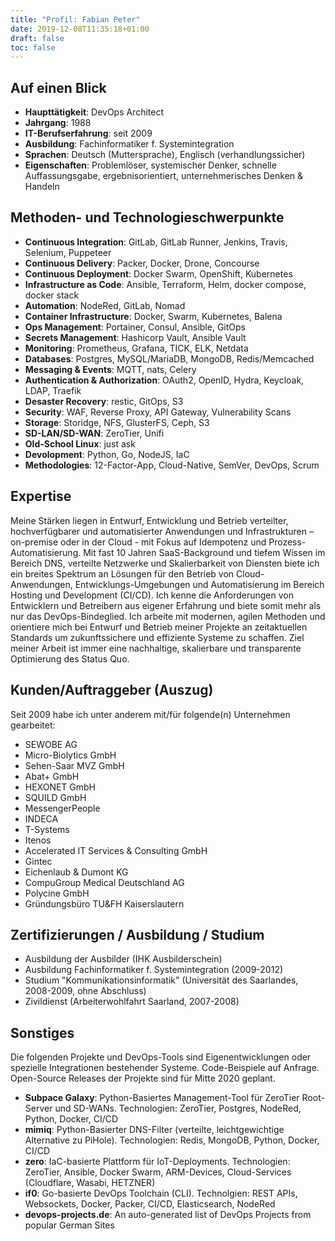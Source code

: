 ```yaml
---
title: "Profil: Fabian Peter"
date: 2019-12-08T11:35:18+01:00
draft: false
toc: false
---
```


## Auf einen Blick
* **Haupttätigkeit**: DevOps Architect
* **Jahrgang**: 1988
* **IT-Berufserfahrung**: seit 2009
* **Ausbildung**: Fachinformatiker f. Systemintegration
* **Sprachen**: Deutsch (Muttersprache), Englisch (verhandlungssicher)
* **Eigenschaften**: Problemlöser, systemischer Denker, schnelle Auffassungsgabe, ergebnisorientiert, unternehmerisches
Denken & Handeln

## Methoden- und Technologieschwerpunkte
* **Continuous Integration**: GitLab, GitLab Runner, Jenkins, Travis, Selenium, Puppeteer
* **Continuous Delivery**: Packer, Docker, Drone, Concourse
* **Continuous Deployment**: Docker Swarm, OpenShift, Kubernetes
* **Infrastructure as Code**: Ansible, Terraform, Helm, docker compose, docker stack
* **Automation**: NodeRed, GitLab, Nomad
* **Container Infrastructure**: Docker, Swarm, Kubernetes, Balena
* **Ops Management**: Portainer, Consul, Ansible, GitOps
* **Secrets Management**: Hashicorp Vault, Ansible Vault
* **Monitoring**: Prometheus, Grafana, TICK, ELK, Netdata
* **Databases**: Postgres, MySQL/MariaDB, MongoDB, Redis/Memcached
* **Messaging & Events**: MQTT, nats, Celery
* **Authentication & Authorization**: OAuth2, OpenID, Hydra, Keycloak, LDAP, Traefik
* **Desaster Recovery**: restic, GitOps, S3
* **Security**: WAF, Reverse Proxy, API Gateway, Vulnerability Scans
* **Storage**: Storidge, NFS, GlusterFS, Ceph, S3
* **SD-LAN/SD-WAN**: ZeroTier, Unifi
* **Old-School Linux**: just ask
* **Devolopment**: Python, Go, NodeJS, IaC
* **Methodologies**: 12-Factor-App, Cloud-Native, SemVer, DevOps, Scrum

## Expertise
Meine Stärken liegen in Entwurf, Entwicklung und Betrieb verteilter, hochverfügbarer und automatisierter Anwendungen und Infrastrukturen – on-premise oder in der Cloud - mit Fokus auf Idempotenz und Prozess-Automatisierung. Mit fast 10 Jahren SaaS-Background und tiefem Wissen im Bereich DNS, verteilte Netzwerke und Skalierbarkeit von Diensten biete ich ein breites Spektrum an Lösungen für den Betrieb von Cloud-Anwendungen, Entwicklungs-Umgebungen und Automatisierung im Bereich Hosting und Development (CI/CD). Ich kenne die Anforderungen von Entwicklern und Betreibern aus eigener Erfahrung und biete somit mehr als nur das DevOps-Bindeglied. Ich arbeite mit modernen, agilen Methoden und orientiere mich bei Entwurf und Betrieb meiner Projekte an zeitaktuellen Standards um zukunftssichere und effiziente Systeme zu schaffen. Ziel meiner Arbeit ist immer eine nachhaltige, skalierbare und transparente Optimierung des Status Quo.

## Kunden/Auftraggeber (Auszug)
Seit 2009 habe ich unter anderem mit/für folgende(n) Unternehmen gearbeitet:

* SEWOBE AG
* Micro-Biolytics GmbH
* Sehen-Saar MVZ GmbH
* Abat+ GmbH
* HEXONET GmbH
* SQUILD GmbH
* MessengerPeople
* INDECA
* T-Systems
* Itenos
* Accelerated IT Services & Consulting GmbH
* Gintec
* Eichenlaub & Dumont KG
* CompuGroup Medical Deutschland AG
* Polycine GmbH
* Gründungsbüro TU&FH Kaiserslautern

<!--
For you, DevOps is not just a buzzword. You are both a hands-on person with a "get it done" attitude as well as someone with the bigger IT infrastructure picture in mind. You know your way around Infrastructure Automation, Site Reliability Engineering and Continuous Delivery.
-->


## Zertifizierungen / Ausbildung / Studium
* Ausbildung der Ausbilder (IHK Ausbilderschein)
* Ausbildung Fachinformatiker f. Systemintegration (2009-2012)
* Studium "Kommunikationsinformatik" (Universität des Saarlandes, 2008-2009, ohne Abschluss)
* Zivildienst (Arbeiterwohlfahrt Saarland, 2007-2008)

## Sonstiges
Die folgenden Projekte und DevOps-Tools sind Eigenentwicklungen oder spezielle Integrationen bestehender Systeme. Code-Beispiele auf Anfrage. Open-Source Releases der Projekte sind für Mitte 2020 geplant.

* **Subpace Galaxy**: Python-Basiertes Management-Tool für ZeroTier Root- Server und SD-WANs. Technologien: ZeroTier, Postgres, NodeRed, Python, Docker, CI/CD
* **mimiq**: Python-Basierter DNS-Filter (verteilte, leichtgewichtige Alternative zu PiHole). Technologien: Redis, MongoDB, Python, Docker, CI/CD
* **zero**: IaC-basierte Plattform für IoT-Deployments. Technologien: ZeroTier, Ansible, Docker Swarm, ARM-Devices, Cloud-Services (Cloudflare, Wasabi, HETZNER)
* **if0**: Go-basierte DevOps Toolchain (CLI). Technolgien: REST APIs, Websockets, Docker, Packer, CI/CD, Elasticsearch, NodeRed
* **devops-projects.de**: An auto-generated list of DevOps Projects from popular German Sites
